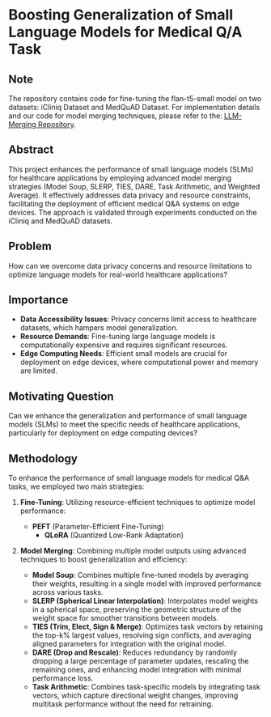 # Boosting Generalization of Small Language Models for Medical Q/A Task

## Note
The repository contains code for fine-tuning the flan-t5-small model on two datasets: iCliniq Dataset and MedQuAD Dataset. For implementation details and our code for model merging techniques, please refer to the: [LLM-Merging Repository](https://github.com/DevChuriwala/LLM-Merging/tree/dev/llm-291).

## Abstract
This project enhances the performance of small language models (SLMs) for healthcare applications by employing advanced model merging strategies (Model Soup, SLERP, TIES, DARE, Task Arithmetic, and Weighted Average). It effectively addresses data privacy and resource constraints, facilitating the deployment of efficient medical Q&A systems on edge devices. The approach is validated through experiments conducted on the iCliniq and MedQuAD datasets.

## Problem
How can we overcome data privacy concerns and resource limitations to optimize language models for real-world healthcare applications?

## Importance
- **Data Accessibility Issues**: Privacy concerns limit access to healthcare datasets, which hampers model generalization.
- **Resource Demands**: Fine-tuning large language models is computationally expensive and requires significant resources.
- **Edge Computing Needs**: Efficient small models are crucial for deployment on edge devices, where computational power and memory are limited.

## Motivating Question
Can we enhance the generalization and performance of small language models (SLMs) to meet the specific needs of healthcare applications, particularly for deployment on edge computing devices?

## Methodology
To enhance the performance of small language models for medical Q&A tasks, we employed two main strategies:

1. **Fine-Tuning**: Utilizing resource-efficient techniques to optimize model performance:
   - **PEFT** (Parameter-Efficient Fine-Tuning)
     - **QLoRA** (Quantized Low-Rank Adaptation)

2. **Model Merging**: Combining multiple model outputs using advanced techniques to boost generalization and efficiency:
   - **Model Soup**: Combines multiple fine-tuned models by averaging their weights, resulting in a single model with improved performance across various tasks.
   - **SLERP (Spherical Linear Interpolation)**: Interpolates model weights in a spherical space, preserving the geometric structure of the weight space for smoother transitions between models.
   - **TIES (Trim, Elect, Sign & Merge)**: Optimizes task vectors by retaining the top-k% largest values, resolving sign conflicts, and averaging aligned parameters for integration with the original model.
   - **DARE (Drop and Rescale)**: Reduces redundancy by randomly dropping a large percentage of parameter updates, rescaling the remaining ones, and enhancing model integration with minimal performance loss.
   - **Task Arithmetic**: Combines task-specific models by integrating task vectors, which capture directional weight changes, improving multitask performance without the need for retraining.

